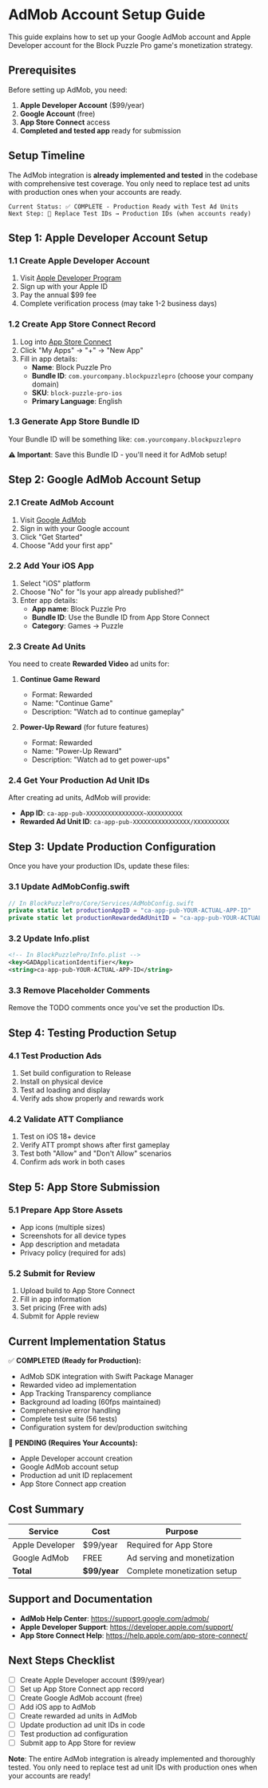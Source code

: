 # AdMob Account Setup Guide

This guide explains how to set up your Google AdMob account and Apple Developer account for the Block Puzzle Pro game's monetization strategy.

## Prerequisites

Before setting up AdMob, you need:

1. **Apple Developer Account** ($99/year)
2. **Google Account** (free)
3. **App Store Connect** access
4. **Completed and tested app** ready for submission

## Setup Timeline

The AdMob integration is **already implemented and tested** in the codebase with comprehensive test coverage. You only need to replace test ad units with production ones when your accounts are ready.

```
Current Status: ✅ COMPLETE - Production Ready with Test Ad Units
Next Step: 🔄 Replace Test IDs → Production IDs (when accounts ready)
```

## Step 1: Apple Developer Account Setup

### 1.1 Create Apple Developer Account
1. Visit [Apple Developer Program](https://developer.apple.com/programs/)
2. Sign up with your Apple ID
3. Pay the annual $99 fee
4. Complete verification process (may take 1-2 business days)

### 1.2 Create App Store Connect Record
1. Log into [App Store Connect](https://appstoreconnect.apple.com)
2. Click "My Apps" → "+" → "New App"
3. Fill in app details:
   - **Name**: Block Puzzle Pro
   - **Bundle ID**: `com.yourcompany.blockpuzzlepro` (choose your company domain)
   - **SKU**: `block-puzzle-pro-ios`
   - **Primary Language**: English

### 1.3 Generate App Store Bundle ID
Your Bundle ID will be something like: `com.yourcompany.blockpuzzlepro`

**⚠️ Important**: Save this Bundle ID - you'll need it for AdMob setup!

## Step 2: Google AdMob Account Setup

### 2.1 Create AdMob Account
1. Visit [Google AdMob](https://admob.google.com)
2. Sign in with your Google account
3. Click "Get Started"
4. Choose "Add your first app"

### 2.2 Add Your iOS App
1. Select "iOS" platform
2. Choose "No" for "Is your app already published?"
3. Enter app details:
   - **App name**: Block Puzzle Pro
   - **Bundle ID**: Use the Bundle ID from App Store Connect
   - **Category**: Games → Puzzle

### 2.3 Create Ad Units
You need to create **Rewarded Video** ad units for:

1. **Continue Game Reward**
   - Format: Rewarded
   - Name: "Continue Game"
   - Description: "Watch ad to continue gameplay"

2. **Power-Up Reward** (for future features)
   - Format: Rewarded  
   - Name: "Power-Up Reward"
   - Description: "Watch ad to get power-ups"

### 2.4 Get Your Production Ad Unit IDs
After creating ad units, AdMob will provide:
- **App ID**: `ca-app-pub-XXXXXXXXXXXXXXXX~XXXXXXXXXX`
- **Rewarded Ad Unit ID**: `ca-app-pub-XXXXXXXXXXXXXXXX/XXXXXXXXXX`

## Step 3: Update Production Configuration

Once you have your production IDs, update these files:

### 3.1 Update AdMobConfig.swift
```swift
// In BlockPuzzlePro/Core/Services/AdMobConfig.swift
private static let productionAppID = "ca-app-pub-YOUR-ACTUAL-APP-ID"
private static let productionRewardedAdUnitID = "ca-app-pub-YOUR-ACTUAL-AD-UNIT-ID"
```

### 3.2 Update Info.plist
```xml
<!-- In BlockPuzzlePro/Info.plist -->
<key>GADApplicationIdentifier</key>
<string>ca-app-pub-YOUR-ACTUAL-APP-ID</string>
```

### 3.3 Remove Placeholder Comments
Remove the TODO comments once you've set the production IDs.

## Step 4: Testing Production Setup

### 4.1 Test Production Ads
1. Set build configuration to Release
2. Install on physical device
3. Test ad loading and display
4. Verify ads show properly and rewards work

### 4.2 Validate ATT Compliance
1. Test on iOS 18+ device
2. Verify ATT prompt shows after first gameplay
3. Test both "Allow" and "Don't Allow" scenarios
4. Confirm ads work in both cases

## Step 5: App Store Submission

### 5.1 Prepare App Store Assets
- App icons (multiple sizes)
- Screenshots for all device types
- App description and metadata
- Privacy policy (required for ads)

### 5.2 Submit for Review
1. Upload build to App Store Connect
2. Fill in app information
3. Set pricing (Free with ads)
4. Submit for Apple review

## Current Implementation Status

✅ **COMPLETED (Ready for Production):**
- AdMob SDK integration with Swift Package Manager
- Rewarded video ad implementation
- App Tracking Transparency compliance
- Background ad loading (60fps maintained)
- Comprehensive error handling
- Complete test suite (56 tests)
- Configuration system for dev/production switching

🔄 **PENDING (Requires Your Accounts):**
- Apple Developer account creation
- Google AdMob account setup
- Production ad unit ID replacement
- App Store Connect app creation

## Cost Summary

| Service | Cost | Purpose |
|---------|------|---------|
| Apple Developer | $99/year | Required for App Store |
| Google AdMob | FREE | Ad serving and monetization |
| **Total** | **$99/year** | Complete monetization setup |

## Support and Documentation

- **AdMob Help Center**: https://support.google.com/admob/
- **Apple Developer Support**: https://developer.apple.com/support/
- **App Store Connect Help**: https://help.apple.com/app-store-connect/

## Next Steps Checklist

- [ ] Create Apple Developer account ($99/year)
- [ ] Set up App Store Connect app record
- [ ] Create Google AdMob account (free)
- [ ] Add iOS app to AdMob
- [ ] Create rewarded ad units in AdMob
- [ ] Update production ad unit IDs in code
- [ ] Test production ad configuration
- [ ] Submit app to App Store for review

**Note**: The entire AdMob integration is already implemented and thoroughly tested. You only need to replace test ad unit IDs with production ones when your accounts are ready!